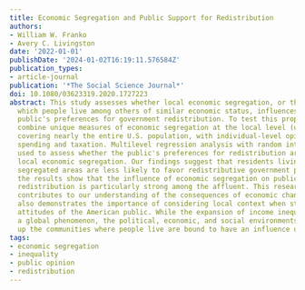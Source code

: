 ```yaml
---
title: Economic Segregation and Public Support for Redistribution
authors:
- William W. Franko
- Avery C. Livingston
date: '2022-01-01'
publishDate: '2024-01-02T16:19:11.576584Z'
publication_types:
- article-journal
publication: '*The Social Science Journal*'
doi: 10.1080/03623319.2020.1727223
abstract: This study assesses whether local economic segregation, or the degree to
  which people live among others of similar economic status, influences the American
  public's preferences for government redistribution. To test this proposition, we
  combine unique measures of economic segregation at the local level (using zip codes),
  covering nearly the entire U.S. population, with individual-level opinions on government
  spending and taxation. Multilevel regression analysis with random intercepts is
  used to assess whether the public's preferences for redistribution are shaped by
  local economic segregation. Our findings suggest that residents living in highly
  segregated areas are less likely to favor redistributive government policy. Additionally,
  the results show that the influence of economic segregation on public support for
  redistribution is particularly strong among the affluent. This research not only
  contributes to our understanding of the consequences of economic change, but it
  also demonstrates the importance of considering local context when studying the
  attitudes of the American public. While the expansion of income inequality is certainly
  a global phenomenon, the political, economic, and social environments that make
  up the communities where people live are bound to have an influence on public opinion.
tags:
- economic segregation
- inequality
- public opinion
- redistribution
---
```

